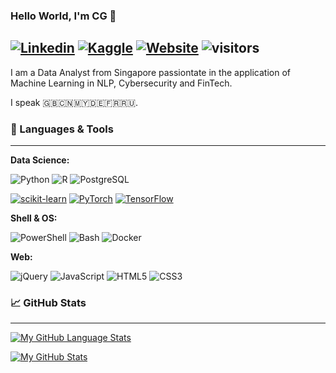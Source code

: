 ### Hello World, I'm CG 👋

[![Linkedin](https://img.shields.io/badge/-|%20sihcheeguan-blue?style=flat&logo=Linkedin&logoColor=white)](https://www.linkedin.com/in/sihcheeguan/)
[![Kaggle](https://img.shields.io/badge/-|%20ninjakira-20BEFF?style=flat&logo=kaggle&logoColor=white)](https://www.kaggle.com/ninjakira)
[![Website](https://img.shields.io/badge/-|%20ninjakira.github.io-47CCCC?style=flat&logo=Google-Chrome&logoColor=white)](https://ninjakira.github.io)
![visitors](https://visitor-badge.glitch.me/badge?page_id=ninjakira)
---

I am a Data Analyst from Singapore passiontate in the application of Machine Learning in NLP, Cybersecurity and FinTech.

I speak 🇬🇧🇨🇳🇲🇾🇩🇪🇫🇷🇷🇺.

### &#x1F527; Languages & Tools
---

**Data Science:**

![Python](https://img.shields.io/badge/-Python-informational?style=flat&logo=python&logoColor=white&color=2bbc8a&labelColor=505050)
![R](https://img.shields.io/badge/-R-informational?style=flat&logo=r&logoColor=white&color=2bbc8a&labelColor=505050)
![PostgreSQL](https://img.shields.io/badge/-SQL-informational?style=flat&logo=postgresql&logoColor=white&color=2bbc8a&labelColor=505050)

[![scikit-learn](https://img.shields.io/badge/-scikit--learn-informational?style=flat&logo=scikit-learn&logoColor=white&color=2bbc8a&labelColor=505050)](https://scikit-learn.org/)
[![PyTorch](https://img.shields.io/badge/-PyTorch-informational?style=flat&logo=pytorch&logoColor=white&color=2bbc8a&labelColor=505050)](https://pytorch.org/)
[![TensorFlow](https://img.shields.io/badge/-TensorFlow-informational?style=flat&logo=tensorflow&logoColor=white&color=2bbc8a&labelColor=505050)](https://www.tensorflow.org/)

**Shell & OS:**

![PowerShell](https://img.shields.io/badge/-PowerShell-informational?style=flat&logo=powershell&logoColor=white&color=2bbc8a&labelColor=505050)
![Bash](https://img.shields.io/badge/-Bash-informational?style=flat&logo=gnu-bash&logoColor=white&color=2bbc8a&labelColor=505050)
![Docker](https://img.shields.io/badge/-Docker-informational?style=flat&logo=docker&logoColor=white&color=2bbc8a&labelColor=505050)

**Web:**

![jQuery](https://img.shields.io/badge/%20-jQuery-informational?style=flat&logo=jquery&logoColor=white&color=2bbc8a&labelColor=505050)
![JavaScript](https://img.shields.io/badge/%20-JavaScript-informational?style=flat&logo=javascript&logoColor=white&color=2bbc8a&labelColor=505050)
![HTML5](https://img.shields.io/badge/%20-HTML-informational?style=flat&logo=html5&logoColor=white&color=2bbc8a&labelColor=505050)
![CSS3](https://img.shields.io/badge/%20-CSS-informational?style=flat&logo=css3&logoColor=white&color=2bbc8a&labelColor=505050)

### &#x1F4C8; GitHub Stats 
---

[![My GitHub Language Stats](https://github-readme-stats.vercel.app/api/top-langs/?username=ninjakira&langs_count=5&theme=tokyonight)]()

[![My GitHub Stats](https://github-readme-stats.vercel.app/api/?username=ninjakira&count_private=true&theme=tokyonight&showicons=true)]()

<!--
**ninjakira/ninjakira** is a ✨ _special_ ✨ repository because its `README.md` (this file) appears on your GitHub profile.

Here are some ideas to get you started:

- 🔭 I’m currently working on ...
- 🌱 I’m currently learning ...
- 👯 I’m looking to collaborate on ...
- 🤔 I’m looking for help with ...
- 💬 Ask me about ...
- 📫 How to reach me: ...
- 😄 Pronouns: ...
- ⚡ Fun fact: ...
-->
